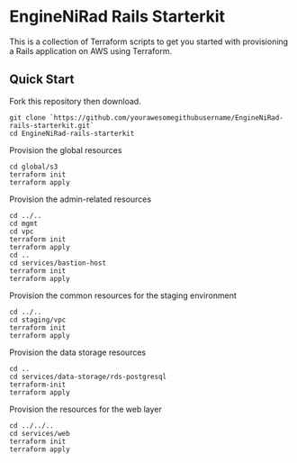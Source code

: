 # EngineNiRad Rails Starterkit

This is a collection of Terraform scripts to get you started with provisioning a Rails application on AWS using Terraform.

## Quick Start

Fork this repository then download.

```
git clone `https://github.com/yourawesomegithubusername/EngineNiRad-rails-starterkit.git`
cd EngineNiRad-rails-starterkit
```

Provision the global resources

```
cd global/s3
terraform init
terraform apply
```

Provision the admin-related resources

```
cd ../..
cd mgmt
cd vpc
terraform init
terraform apply
cd ..
cd services/bastion-host
terraform init
terraform apply
```

Provision the common resources for the staging environment

```
cd ../..
cd staging/vpc
terraform init
terraform apply
```

Provision the data storage resources

```
cd ..
cd services/data-storage/rds-postgresql
terraform-init
terraform apply
```

Provision the resources for the web layer

```
cd ../../..
cd services/web
terraform init
terraform apply
```
